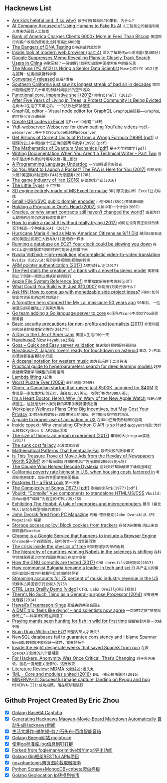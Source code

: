 ## Hacknews List


- [Are kids helpful and, if so why?](https://www.palgrave.com/gp/campaigns/childhood-and-youth/lancy-on-the-helpfulness-of-children)  `孩子们有帮助吗?如果有，为什么?`
- [AI Company Accused of Using Humans to Fake Its AI](https://www.sixthtone.com/news/1002956/ai-company-accused-of-using-humans-to-fake-its-ai-)  `人工智能公司被指利用人类来伪造其人工智能`
- [Bank of America Charges Clients 6000x More in Fees Than Bitcoin](https://247cryptonews.com/bank-of-america-charges-clients-6000x-more-in-fees-than-bitcoin/)  `美国银行向客户收取的费用比比特币高出6000倍`
- [The Dangers of DNA Testing](https://www.nytimes.com/2018/09/21/opinion/the-dangers-of-dna-testing.html)  `DNA测试的危险性`
- [Inside look at modern web browser (part 4)](https://developers.google.com/web/updates/2018/09/inside-browser-part4)  `深入了解现代web浏览器(第4部分)`
- [Google Suppresses Memo Revealing Plans to Closely Track Search Users in China](https://theintercept.com/2018/09/21/google-suppresses-memo-revealing-plans-to-closely-track-search-users-in-china/)  `谷歌压制了一份披露计划密切追踪中国搜索用户的备忘录`
- [The  Muse (YC W12) Is Hiring a Senior Data Scientist](https://www.themuse.com/jobs/themuse/senior-data-scientist-3e830a)  `Muse公司(YC W12)正在招聘一位高级数据科学家`
- [Converse 4 released](https://opkode.com/blog/converse-4-released/)  `匡威4发布`
- [Southern California just saw its longest streak of bad air in decades](http://www.latimes.com/local/lanow/la-me-smog-streak-20180921-story.html)  `南加州刚刚经历了几十年来持续时间最长的空气污染`
- [Functional core, imperative shell (2012)](https://www.destroyallsoftware.com/screencasts/catalog/functional-core-imperative-shell)  `命令式shell (2012)`
- [After Five Years of Living in Trees, a Protest Community Is Being Evicted](https://www.atlasobscura.com/articles/hambach-forest-treehouse-eviction)  `在树木中生活了五年之后，一个抗议社区被驱逐`
- [GraphQL editor – Visual node editor for GraphQL](https://github.com/slothking-online/graphql-editor)  `GraphQL编辑器——GraphQL的可视化节点编辑器`
- [Create QR codes in Excel](http://blog.ambor.com/2013/03/create-qr-codes-in-excel-or-any.html)  `在Excel中创建二维码`
- [Ytdl-webserver: Webserver for downloading YouTube videos](https://github.com/Algram/ytdl-webserver)  `Ytdl-webserver:用于下载YouTube视频的Webserver`
- [Get Billions of Correct Digits of Pi from a Wrong Formula (1999) [pdf]](https://academics.rowan.edu/csm/departments/math/facultystaff/faculty/osler/Billions_pi_digits.pdf)  `从错误的公式中得到数十亿正确的圆周率数字(1999)[pdf]`
- [The Mathematics of Quantum Mechanics [pdf]](https://uwaterloo.ca/institute-for-quantum-computing/sites/ca.institute-for-quantum-computing/files/uploads/files/mathematics_qm_v21.pdf)  `量子力学的数学[pdf]`
- [Writing Documentation When You Aren&#39;t a Technical Writer – Part Two](https://blog.stoplight.io/writing-documentation-when-you-arent-a-technical-writer-part-two-59997587cc2a)  `当你不是技术作家的时候写文档-第二部分`
- [A Programming Language Underdog](https://totallywearingpants.com/posts/nim-underdog/)  `一个编程语言失败者`
- [So You Want to Launch a Rocket? The FAA is Here for You (2017)](http://groundbasedspacematters.com/index.php/2017/06/30/so-you-want-to-launch-a-rocket-the-faa-is-here-for-you/)  `你想发射火箭?美国联邦航空局(FAA)为您服务(2017年)`
- [The game industry of Iran (2016)](https://www.polygon.com/features/2016/1/14/10757460/the-game-industry-of-iran)  `伊朗游戏产业(2016)`
- [The Little Typer](https://mitpress.mit.edu/books/little-typer)  `小打字机`
- [3D engine entirely made of MS Excel formulae](https://www.gamasutra.com/blogs/CBel/20180213/308549/3D_engine_entirely_made_of_MS_Excel_formulae__Enjoy_this_Doomxls_file_.php)  `3D引擎完全由MS Excel公式构成`
- [Small H264/SVC public domain encoder](https://github.com/lieff/minih264)  `小型H264/SVC公共域编码器`
- [Holding a Program in One&#39;s Head (2007)](http://paulgraham.com/head.html)  `头脑中有一个计划(2007)`
- [Oracles, or why smart contracts still haven’t changed the world?](https://blog.smartdec.net/oracles-or-why-smart-contracts-still-havent-changed-the-world-69464999e1d3)  `或者为什么聪明的合同仍然没有改变世界?`
- [How to make a racist AI without really trying (2017)](http://blog.conceptnet.io/posts/2017/how-to-make-a-racist-ai-without-really-trying/)  `如何在没有真正尝试的情况下制造一个种族主义AI (2017)`
- [Hurricane Maria Killed as Many American Citizens as 9/11 Did](https://warisboring.com/hurricane-maria-killed-as-many-american-citizens-as-911/)  `飓风玛丽亚造成的美国公民死亡人数与9/11造成的一样多`
- [Running a database on EC2? Your clock could be slowing you down](https://heapanalytics.com/blog/engineering/clocksource-aws-ec2-vdso)  `在EC2上运行数据库?你的时钟可能会让你慢下来`
- [Nvidia Vid2vid: High-resolution photorealistic video-to-video translation](https://github.com/NVIDIA/vid2vid)  `Nvidia Vid2vid:高分辨率视频到视频的转换`
- [ARM pointer authentication (2017)](https://lwn.net/Articles/718888/)  `ARM指针认证(2017)`
- [The Fed stalls the creation of a bank with a novel business model](https://www.economist.com/finance-and-economics/2018/09/22/the-fed-stalls-the-creation-of-a-bank-with-a-novel-business-model)  `美联储阻止了创建一家商业模式新颖的银行`
- [Apple File System Reference [pdf]](https://developer.apple.com/support/apple-file-system/Apple-File-System-Reference.pdf)  `苹果档案系统参考资料[pdf]`
- [What Could You Build with Just $10,000?](https://hackernoon.com/what-could-you-build-with-just-10-000-67e91f65dd4b)  `你能用1万美元做什么?`
- [Ask HN: How to come up with monetizable side project ideas?](item?id=18047553)  `问HN:如何提出可货币化的边项目想法?`
- [A forgotten hero stopped the My Lai massacre 50 years ago](http://www.latimes.com/opinion/op-ed/la-oe-wiener-my-lai-hugh-thompson-20180316-story.html#)  `50年前，一位被遗忘的英雄阻止了美莱大屠杀`
- [Go team adding a Go language server to core](https://go-review.googlesource.com/c/tools/&#43;/136676#message-11c783bc9a9f6adf6119bbb85c89510fda25abe9)  `Go团队在core中添加了Go语言服务器`
- [Basic security precautions for non-profits and journalists (2017)](https://techsolidarity.org/resources/basic_security.htm)  `非营利组织和记者的基本安全防范(2017年)`
- [A Day in the Life of Americans](https://flowingdata.com/2015/12/15/a-day-in-the-life-of-americans/)  `美国人生活中的一天`
- [Hayabusa2 Now](http://haya2now.jp/en.html)  `Hayabusa2现在`
- [Goss – Quick and Easy server validation](https://github.com/aelsabbahy/goss)  `快速和容易的服务器验证`
- [Hayabusa-2: Japan’s rovers ready for touchdown on asteroid](https://www.bbc.com/news/science-environment-45578795)  `隼鸟-2:日本的漫游者准备着陆小行星`
- [A dozenal notation for western music](https://dozenal-music.netlify.com/)  `西方音乐的十二音符法`
- [Practical guide to hyperparameters search for deep learning models](https://blog.floydhub.com/guide-to-hyperparameters-search-for-deep-learning-models/)  `超参数搜索深度学习模型的实用指南`
- [Lambda lifting](https://en.wikipedia.org/wiki/Lambda_lifting)  `λ起重`
- [Worst Puzzle Ever  (2009)](http://blog.rongarret.info/2009/12/worst-puzzle-ever.html)  `最烂谜题(2009)`
- [ Cluep, a Canadian startup that raised just $500K, acquired for $40M](https://techcrunch.com/2018/09/20/cluep-a-canadian-startup-that-raised-just-500k-acquired-for-40m/)  `克鲁普是一家加拿大初创公司，融资仅50万美元，收购价格为4000万美元`
- [I’m a Heart Doctor. Here’s Why I’m Wary of the New Apple Watch](https://medium.com/s/story/im-a-heart-doctor-heres-why-im-wary-of-the-new-apple-watch-2b1999f2d942?mbid=social_fb)  `我是心脏病医生。这就是为什么我对新的苹果手表持谨慎态度`
- [Workplace Wellness Plans Offer Big Incentives, but May Cost Your Privacy](https://www.npr.org/sections/health-shots/2018/09/22/649664555/workplace-wellness-plans-offer-big-incentives-but-may-cost-your-privacy)  `工作场所的健康计划提供很大的激励，但可能会损害你的隐私`
- [A guide to proper use of animation in UX](https://uxdesign.cc/the-ultimate-guide-to-proper-use-of-animation-in-ux-10bd98614fa9)  `在UX中正确使用动画的指南`
- [Inside cpyext: Why emulating CPython C API is so Hard](https://morepypy.blogspot.com/2018/09/inside-cpyext-why-emulating-cpython-c.html)  `在cpyext内部:为什么模拟CPython C API如此困难`
- [The size of things: an ngram experiment (2017)](http://colinmorris.github.io/blog/size-of-things)  `事物的大小:ngram实验(2017)`
- [The sunk cost fallacy](http://www.bbc.com/capital/story/20180914-the-trick-to-learning-when-to-cut-your-losses)  `沉没成本谬误`
- [Mathematical Patterns That Eventually Fail](https://johncarlosbaez.wordpress.com/2018/09/20/patterns-that-eventually-fail/)  `最终失败的数学模式`
- [Is This Treasure Trove of Movie Ads from the Heyday of Newspapers Worth $20M?](https://www.collectorsweekly.com/articles/treasure-trove-of-movie-ads/)  `这个报纸鼎盛时期的电影广告宝藏值2000万美元吗?`
- [The Couple Who Helped Decode Dyslexia](https://www.nytimes.com/2018/09/21/health/dyslexia-shaywitz-yale.html)  `这对夫妇帮助破译了诵读困难症`
- [California poverty rate highest in U.S. when housing costs factored in](https://la.curbed.com/2018/9/14/17856870/california-poverty-rate-housing-cost-of-living)  `考虑到住房成本，加州的贫困率在美国最高`
- [Postgres 11 – a First Look](http://www.craigkerstiens.com/2018/09/20/postgresql-11-a-first-look/)  `第一次看`
- [The Complexity of Songs (1977) [pdf]](http://fivedots.coe.psu.ac.th/Software.coe/242-535_ADA/Background/Readings/knuth_song_complexity.pdf)  `歌曲的复杂性(1977)[pdf]`
- [Vbuild: “Compile” Vue components to standalone HTML/JS/CSS](https://github.com/manatlan/vbuild)  `Vbuild:将Vue组件“编译”为独立的HTML/JS/CSS`
- [Exhibiting The Hobbit: A tale of memories and microcomputers](https://www.kinephanos.ca/2014/the-hobbit/)  `展示《霍比特人:记忆与微型电脑的故事》`
- [John Dvorak fired from PC Magazine](https://twitter.com/THErealDVORAK/status/1043180806020116480)  `约翰·德沃夏克(John Dvorak)从《PC Magazine》解雇`
- [Storage access policy: Block cookies from trackers](https://developer.mozilla.org/en-US/docs/Mozilla/Firefox/Privacy/Storage_access_policy)  `存储访问策略:阻止来自跟踪器的cookie`
- [Chrome is a Google Service that happens to include a Browser Engine](https://ha.x0r.be/posts/chrome-is-a-google-service/)  `Chrome是一个谷歌服务，碰巧包含一个浏览器引擎`
- [The crisis inside the physics of time](http://nautil.us/issue/64/the-unseen/is-it-time-to-get-rid-of-time)  `时间物理学内部的危机`
- [The hierarchy of countries winning Nobels in the sciences is shifting](https://www.economist.com/graphic-detail/2018/05/10/the-hierarchy-of-countries-winning-nobels-in-the-sciences-is-shifting)  `在科学领域获得诺贝尔奖的国家等级正在发生变化`
- [How the GNU coreutils are tested (2017)](http://www.pixelbeat.org/docs/coreutils-testing.html)  `GNU coreutils如何测试(2017)`
- [How communist Bulgaria became a leader in tech and sci-fi](https://aeon.co/essays/how-communist-bulgaria-became-a-leader-in-tech-and-sci-fi)  `共产主义的保加利亚如何成为科技和科幻领域的领导者`
- [Streaming accounts for 75 percent of music industry revenue in the US](https://www.engadget.com/2018/09/21/streaming-75-percent-music-industry-revenue/)  `流媒体占美国音乐行业收入的75%`
- [CTRL Labs Oreilly Demo [video]](https://www.youtube.com/watch?v=2WtM1yz34co)  `CTRL Labs Oreilly演示[视频]`
- [There&#39;s No Such Thing as a General-purpose Processor (2014)](https://queue.acm.org/detail.cfm?id=2687011)  `没有通用处理器(2014)`
- [Hawaii’s Freemason Kings](https://daily.jstor.org/hawaiis-freemason-kings/)  `夏威夷的共济会国王`
- [A DMT trip &#39;feels like dying&#39; – and scientists now agree](https://www.bbc.co.uk/bbcthree/article/dd52796e-5935-414e-af0c-de9686d02afa)  `一次DMT之旅“感觉就像死亡”——科学家们现在同意了`
- [Praying mantis seen hunting for fish in wild for first time](https://www.independent.co.uk/news/science/praying-mantis-eats-fish-discovered-india-a8548981.html)  `螳螂在野外第一次捕到鱼`
- [Brain Drain Within the EU?](https://www.statista.com/chart/15528/eu-scientists-by-location/)  `欧盟内部人才流失?`
- [NewSQL databases fail to guarantee consistency and I blame Spanner](http://dbmsmusings.blogspot.com/2018/09/newsql-database-systems-are-failing-to.html)  `NewSQL数据库不能保证一致性，我责怪扳手`
- [Inside the eight desperate weeks that saved SpaceX from ruin](https://arstechnica.com/science/2018/09/inside-the-eight-desperate-weeks-that-saved-spacex-from-ruin/)  `在救SpaceX于危难的八个星期里`
- [For Hackers, Anonymity Was Once Critical. That’s Changing](https://www.nytimes.com/2018/09/22/technology/defcon-hackers-privacy-anonymity.html)  `对于黑客来说，匿名一度是至关重要的。这是改变`
- [Literature Review: MDMA](https://acesounderglass.com/2018/09/19/literature-review-mdma/)  `文献综述:摇头丸`
- [1ML – Core and modules united (2016)](https://people.mpi-sws.org/~rossberg/1ml/)  `1ML -核心模块联合(2016)`
- [MINERVA-II1: Successful image capture, landing on Ryugu and hop](http://www.hayabusa2.jaxa.jp/en/topics/20180922e/)  `MINERVA-II1:成功拍照，落在琉球和跳跃`

## Github Project Created By Eric Zhou

- [x] [Golang Base64 Captcha](https://github.com/mojocn/base64Captcha)
- [x] [Generating Hacknews Maoyan-Movie-Board Markdown Automatically 自动生成Hacknews新闻](https://github.com/dejavuzhou/md-genie)
- [x] [生活大爆炸-谢尔顿-剪刀石头布-百度智能音箱](https://github.com/mojocn/dueros-bang-game)
- [x] [Golang Beego网站 mojotv.cn](https://github.com/mojocn/www.mojotv.cn)
- [x] [使用go标准库,log信息到钉钉群](https://github.com/mojocn/dooger)
- [x] [Forked from fogleman/primitive增加mp4导出功能](https://github.com/mojocn/primitive)
- [x] [Golang Gin框架RESTful APIs项目](https://github.com/JJJJJJJerk/ezier-golang-web-api-framework)
- [x] [go+phantomjs网页图片截取微服务](https://github.com/mojocn/screen_shot)
- [x] [Python Scrapy+MongoDB+cnbeta爬虫样板](https://github.com/mojocn/scrapy_mongodb_boilerplate_cnbeta)
- [x] [Golang Geolocation Ip转换到省市](https://github.com/mojocn/ip2location)